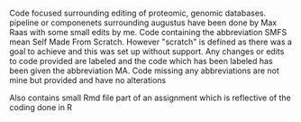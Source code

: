 Code focused surrounding editing of proteomic, genomic databases. pipeline or componenets surrounding augustus have been done by Max Raas with some small edits by me. 
Code containing the abbreviation SMFS mean Self Made From Scratch. However "scratch" is defined as there was a goal to achieve and this was set up without support.
Any changes or edits to code provided are labeled and the code which has been labeled has been given the abbreviation MA.
Code missing any abbreviations are not mine but provided and have no alterations

Also contains small Rmd file part of an assignment which is reflective of the coding done in R
